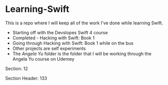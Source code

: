 # Learning-Swift
This is a repo where I will keep all of the work I've done while learning Swift.

* Starting off with the Devslopes Swift 4 course
* Completed - Hacking with Swift: Book 1
* Going through Hacking with Swift: Book 1 while on the bus
* Other projects are self experiments
* The _Angela Yu_ folder is the folder that I will be working through the Angela Yu course on Udemey 


Section: 12 

Section Header: 133


